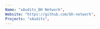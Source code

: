 ```yaml
--- 
Name: "xAudits_BH Network", 
Website: "https://github.com/bh-network", 
Projects: "xAudits",
--- 
```

<!--lang:en--> 

<!--lang:es--] 

<!--lang:de--] 

<!--lang:fr--] 

<!--lang:pl--] 

<!--lang:uk--] 

[!--lang:*--> 